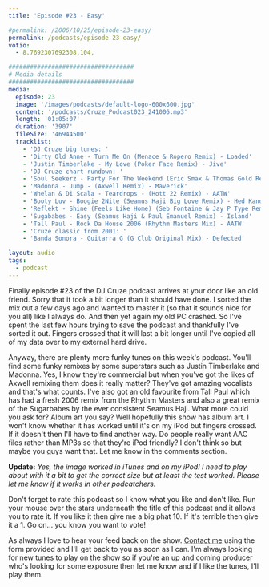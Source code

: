 ```yaml
---
title: 'Episode #23 - Easy'

#permalink: /2006/10/25/episode-23-easy/
permalink: /podcasts/episode-23-easy/
votio:
  - 8.7692307692308,104,

###################################
# Media details
###################################
media:
  episode: 23
  image: '/images/podcasts/default-logo-600x600.jpg'
  content: '/podcasts/Cruze_Podcast023_241006.mp3'
  length: '01:05:07'
  duration: '3907'
  fileSize: '46944500'
  tracklist:
    - 'DJ Cruze big tunes: '
    - 'Dirty Old Anne - Turn Me On (Menace & Ropero Remix) - Loaded'
    - 'Justin Timberlake - My Love (Poker Face Remix) - Jive'
    - 'DJ Cruze chart rundown: '
    - 'Soul Seekerz - Party For The Weekend (Eric Smax & Thomas Gold Remix) - Positiva'
    - 'Madonna - Jump - (Axwell Remix) - Maverick'
    - 'Whelan & Di Scala - Teardrops - (Hott 22 Remix) - AATW'
    - 'Booty Luv - Boogie 2Nite (Seamus Haji Big Love Remix) - Hed Kandi'
    - 'Reflekt - Shine (Feels Like Home) (Seb Fontaine & Jay P Type Remix) - Mono-Type'
    - 'Sugababes - Easy (Seamus Haji & Paul Emanuel Remix) - Island'
    - 'Tall Paul - Rock Da House 2006 (Rhythm Masters Mix) - AATW'
    - 'Cruze classic from 2001: '
    - 'Banda Sonora - Guitarra G (G Club Original Mix) - Defected'

layout: audio
tags:
  - podcast
---
```


Finally episode #23 of the DJ Cruze podcast arrives at your door like an old friend. Sorry that it took a bit longer than it should have done. I sorted the mix out a few days ago and wanted to master it (so that it sounds nice for you all) like I always do. And then yet again my old PC crashed. So I've spent the last few hours trying to save the podcast and thankfully I've sorted it out. Fingers crossed that it will last a bit longer until I've copied all of my data over to my external hard drive.

Anyway, there are plenty more funky tunes on this week's podcast. You'll find some funky remixes by some superstars such as Justin Timberlake and Madonna. Yes, I know they're commercial but when you've got the likes of Axwell remixing them does it really matter? They've got amazing vocalists and that's what counts. I've also got an old favourite from Tall Paul which has had a fresh 2006 remix from the Rhythm Masters and also a great remix of the Sugarbabes by the ever consistent Seamus Haji. What more could you ask for? Album art you say? Well hopefully this show has album art. I won't know whether it has worked until it's on my iPod but fingers crossed. If it doesn't then I'll have to find another way. Do people really want AAC files rather than MP3s so that they're iPod friendly? I don't think so but maybe you guys want that. Let me know in the comments section.

**Update:** _Yes, the image worked in iTunes and on my iPod! I need to play about with it a bit to get the correct size but at least the test worked. Please let me know if it works in other podcatchers._

Don't forget to rate this podcast so I know what you like and don't like. Run your mouse over the stars underneath the title of this podcast and it allows you to rate it. If you like it then give me a big phat 10. If it's terrible then give it a 1. Go on... you know you want to vote!

As always I love to hear your feed back on the show. [Contact me][1] using the form provided and I'll get back to you as soon as I can. I'm always looking for new tunes to play on the show so if you're an up and coming producer who's looking for some exposure then let me know and if I like the tunes, I'll play them.

[1]: /contact
[2]: http://www.denisthemenace.de/
[3]: http://www.loadedrecords.com/
[4]: http://www.justintimberlake.com/
[5]: http://www.soulseekerz.com/
[6]: http://www.ericsmax.de/
[7]: http://www.madonna.com/
[8]: http://www.axwell.co.uk/
[9]: http://www.maverick.com/
[10]: http://www.deejaybooking.com/hott22
[11]: http://www.aatw.com/
[12]: http://www.biglovemusic.co.uk/
[13]: http://www.hedkandi.com/
[14]: http://www.sebfontaine.com/
[15]: http://www.clubtype.com/mono-type/home.html
[16]: http://www.sugababes.com/
[17]: http://www.djtallpaul.com/
[18]: http://www.defected.com/
